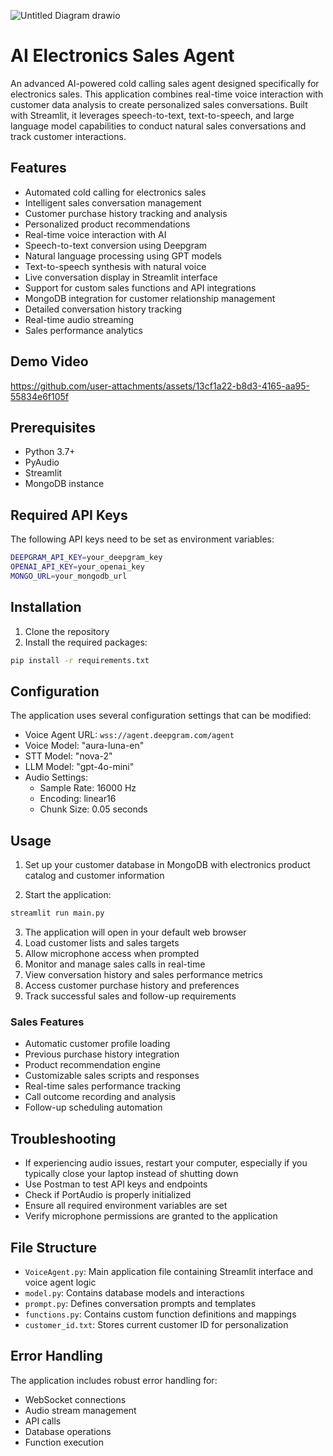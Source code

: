 ![Untitled Diagram drawio](https://github.com/user-attachments/assets/ecc58d72-3c2d-432c-a172-34b127cb2f51)

# AI Electronics Sales Agent

An advanced AI-powered cold calling sales agent designed specifically for electronics sales. This application combines real-time voice interaction with customer data analysis to create personalized sales conversations. Built with Streamlit, it leverages speech-to-text, text-to-speech, and large language model capabilities to conduct natural sales conversations and track customer interactions.


## Features

- Automated cold calling for electronics sales
- Intelligent sales conversation management
- Customer purchase history tracking and analysis
- Personalized product recommendations
- Real-time voice interaction with AI
- Speech-to-text conversion using Deepgram
- Natural language processing using GPT models
- Text-to-speech synthesis with natural voice
- Live conversation display in Streamlit interface
- Support for custom sales functions and API integrations
- MongoDB integration for customer relationship management
- Detailed conversation history tracking
- Real-time audio streaming
- Sales performance analytics

## Demo Video
https://github.com/user-attachments/assets/13cf1a22-b8d3-4165-aa95-55834e6f105f

## Prerequisites

- Python 3.7+
- PyAudio
- Streamlit
- MongoDB instance

## Required API Keys

The following API keys need to be set as environment variables:

```bash
DEEPGRAM_API_KEY=your_deepgram_key
OPENAI_API_KEY=your_openai_key
MONGO_URL=your_mongodb_url
```

## Installation

1. Clone the repository
2. Install the required packages:

```bash
pip install -r requirements.txt
```

## Configuration

The application uses several configuration settings that can be modified:

- Voice Agent URL: `wss://agent.deepgram.com/agent`
- Voice Model: "aura-luna-en"
- STT Model: "nova-2"
- LLM Model: "gpt-4o-mini"
- Audio Settings:
  - Sample Rate: 16000 Hz
  - Encoding: linear16
  - Chunk Size: 0.05 seconds

## Usage

1. Set up your customer database in MongoDB with electronics product catalog and customer information

2. Start the application:
```bash
streamlit run main.py
```
3. The application will open in your default web browser
4. Load customer lists and sales targets
5. Allow microphone access when prompted
6. Monitor and manage sales calls in real-time
7. View conversation history and sales performance metrics
8. Access customer purchase history and preferences
9. Track successful sales and follow-up requirements

### Sales Features

- Automatic customer profile loading
- Previous purchase history integration
- Product recommendation engine
- Customizable sales scripts and responses
- Real-time sales performance tracking
- Call outcome recording and analysis
- Follow-up scheduling automation

## Troubleshooting

- If experiencing audio issues, restart your computer, especially if you typically close your laptop instead of shutting down
- Use Postman to test API keys and endpoints
- Check if PortAudio is properly initialized
- Ensure all required environment variables are set
- Verify microphone permissions are granted to the application

## File Structure

- `VoiceAgent.py`: Main application file containing Streamlit interface and voice agent logic
- `model.py`: Contains database models and interactions
- `prompt.py`: Defines conversation prompts and templates
- `functions.py`: Contains custom function definitions and mappings
- `customer_id.txt`: Stores current customer ID for personalization


## Error Handling

The application includes robust error handling for:
- WebSocket connections
- Audio stream management
- API calls
- Database operations
- Function execution
